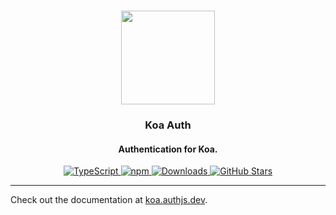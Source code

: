 <p align="center">
   <br/>
   <a href="https://authjs.dev" target="_blank"><img width="150px" src="https://authjs.dev/img/logo-sm.png" /></a>
   <h3 align="center">Koa Auth</a></h3>
   <h4 align="center">Authentication for Koa.</h4>
   <p align="center" style="align: center;">
      <a href="https://npm.im/next-auth">
        <img src="https://img.shields.io/badge/TypeScript-blue?style=flat-square" alt="TypeScript" />
      </a>
      <a href="https://npm.im/@auth/koa">
        <img alt="npm" src="https://img.shields.io/npm/v/@auth/koa?color=green&label=@auth/koa&style=flat-square">
      </a>
      <a href="https://www.npmtrends.com/@auth/koa">
        <img src="https://img.shields.io/npm/dm/@auth/koa?label=%20downloads&style=flat-square" alt="Downloads" />
      </a>
      <a href="https://github.com/nextauthjs/next-auth/stargazers">
        <img src="https://img.shields.io/github/stars/nextauthjs/next-auth?style=flat-square" alt="GitHub Stars" />
      </a>
   </p>
</p>

---

Check out the documentation at [koa.authjs.dev](https://koa.authjs.dev).
